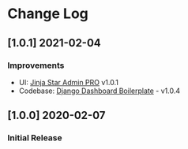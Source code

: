# Change Log

## [1.0.1] 2021-02-04
### Improvements

- UI: [Jinja Star Admin PRO](https://github.com/app-generator/jinja-star-admin-pro/releases) v1.0.1 
- Codebase: [Django Dashboard Boilerplate](https://github.com/app-generator/boilerplate-code-django-dashboard/releases) - v1.0.4

## [1.0.0] 2020-02-07
### Initial Release
